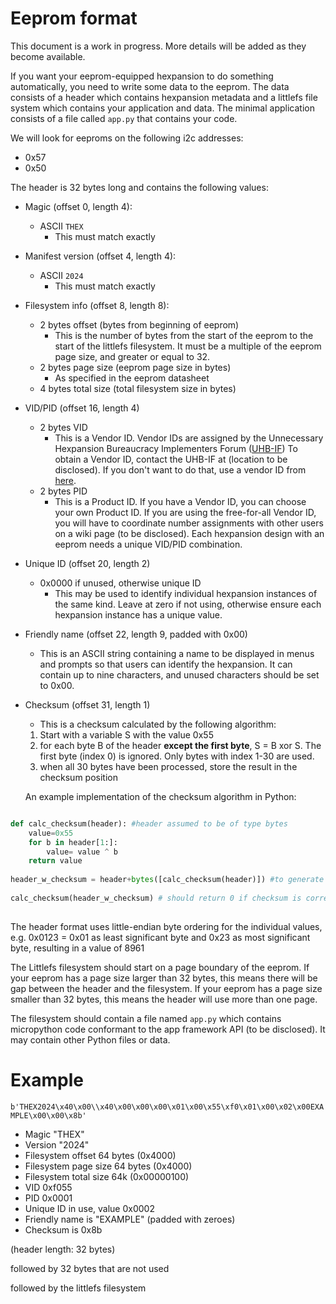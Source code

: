 Eeprom format
===

This document is a work in progress. More details will be added as they become available.

If you want your eeprom-equipped hexpansion to do something automatically, you need to write some data to the eeprom. The data consists of a header which contains hexpansion metadata and a littlefs file system which contains your application and data. The minimal application consists of a file called `app.py` that contains your code.

We will look for eeproms on the following i2c addresses:
- 0x57
- 0x50

The header is 32 bytes long and contains the following values:

- Magic (offset 0, length 4):
    - ASCII `THEX`
        - This must match exactly
- Manifest version (offset 4, length 4): 
    - ASCII `2024`
        - This must match exactly
- Filesystem info (offset 8, length 8):
    - 2 bytes offset (bytes from beginning of eeprom)
        - This is the number of bytes from the start of the eeprom to the start of the littlefs filesystem. It must be a multiple of the eeprom page size, and greater or equal to 32.
    - 2 bytes page size (eeprom page size in bytes)
        - As specified in the eeprom datasheet
    - 4 bytes total size (total filesystem size in bytes)
- VID/PID (offset 16, length 4)
    - 2 bytes VID
        - This is a Vendor ID. Vendor IDs are assigned by the Unnecessary Hexpansion Bureaucracy Implementers Forum ([UHB-IF](https://badge.emfcamp.org/wiki/UHB-IF)) To obtain a Vendor ID, contact the UHB-IF at (location to be disclosed). If you don't want to do that, use a vendor ID from [here](https://badge.emfcamp.org/wiki/UHB-IF/Uncontrolled_IDs).
    - 2 bytes PID
        - This is a Product ID. If you have a Vendor ID, you can choose your own Product ID. If you are using the free-for-all Vendor ID, you will have to coordinate number assignments with other users on a wiki page (to be disclosed). Each hexpansion design with an eeprom needs a unique VID/PID combination.
- Unique ID (offset 20, length 2)
    - 0x0000 if unused, otherwise unique ID
        - This may be used to identify individual hexpansion instances of the same kind. Leave at zero if not using, otherwise ensure each hexpansion instance has a unique value.
- Friendly name (offset 22, length 9, padded with 0x00)
    - This is an ASCII string containing a name to be displayed in menus and prompts so that users can identify the hexpansion. It can contain up to nine characters, and unused characters should be set to 0x00.
- Checksum (offset 31, length 1)
    - This is a checksum calculated by the following algorithm:
    1. Start with a variable S with the value 0x55
    2. for each byte B of the header **except the first byte**, S = B xor S. The first byte (index 0) is ignored. Only bytes with index 1-30 are used.
    3. when all 30 bytes have been processed, store the result in the checksum position

    An example implementation of the checksum algorithm in Python:

```python

def calc_checksum(header): #header assumed to be of type bytes
    value=0x55
    for b in header[1:]:
        value= value ^ b
    return value
        
header_w_checksum = header+bytes([calc_checksum(header)]) #to generate a checksum
    
calc_checksum(header_w_checksum) # should return 0 if checksum is correct
    
```

The header format uses little-endian byte ordering for the individual values, e.g. 0x0123 = 0x01 as least significant byte and 0x23 as most significant byte, resulting in a value of 8961

The Littlefs filesystem should start on a page boundary of the eeprom. If your eeprom has a page size larger than 32 bytes, this means there will be gap between the header and the filesystem. If your eeprom has a page size smaller than 32 bytes, this means the header will use more than one page.
 
The filesystem should contain a file named `app.py` which contains micropython code conformant to the app framework API (to be disclosed). It may contain other Python files or data.

# Example

`b'THEX2024\x40\x00\\x40\x00\x00\x00\x01\x00\x55\xf0\x01\x00\x02\x00EXAMPLE\x00\x00\x8b'`

- Magic "THEX"
- Version "2024"
- Filesystem offset 64 bytes (0x4000)
- Filesystem page size 64 bytes (0x4000)
- Filesystem total size 64k (0x00000100)
- VID 0xf055
- PID 0x0001
- Unique ID in use, value 0x0002
- Friendly name is "EXAMPLE" (padded with zeroes)
- Checksum is 0x8b

(header length: 32 bytes)

followed by 32 bytes that are not used

followed by the littlefs filesystem
